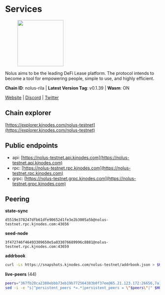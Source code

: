 # Services

<figure><img src="https://raw.githubusercontent.com/kj89/testnet_manuals/main/pingpub/logos/nolus.png" width="150" alt=""><figcaption></figcaption></figure>

Nolus aims to be the leading DeFi Lease platform. The protocol  intends to become a tool for empowering people, simple to use, and highly efficient.

**Chain ID**: nolus-rila | **Latest Version Tag**: v0.1.39 | **Wasm**: ON

[Website](https://www.nolus.io) | [Discord](https://discord.gg/nolus-protocol) | [Twitter](https://twitter.com/NolusProtocol)




## Chain explorer
[https://explorer.kjnodes.com/nolus-testnet](https://explorer.kjnodes.com/nolus-testnet)

## Public endpoints

* api: [https://nolus-testnet.api.kjnodes.com](https://nolus-testnet.api.kjnodes.com)
* rpc: [https://nolus-testnet.rpc.kjnodes.com](https://nolus-testnet.rpc.kjnodes.com)
* grpc: [https://nolus-testnet.grpc.kjnodes.com](https://nolus-testnet.grpc.kjnodes.com)

## Peering

**state-sync**

```text
d5519e378247dfb61dfe90652d1fe3e2b3005a5b@nolus-testnet.rpc.kjnodes.com:43656
```

**seed-node**

```text
3f472746f46493309650e5a033076689996c8881@nolus-testnet.rpc.kjnodes.com:43659
```

**addrbook**
```bash
curl -Ls https://snapshots.kjnodes.com/nolus-testnet/addrbook.json > $HOME/.nolus/config/addrbook.json
```

**live-peers** (44)
```bash
peers="367fb20ca2380ebbb73eb19b772564383b0f37ee@65.21.123.172:26656,7a1fc4d1cc0ffec7db6a2a15496136e62561b162@161.97.146.108:26656,d5519e378247dfb61dfe90652d1fe3e2b3005a5b@65.109.68.190:43656,900d1cb2429206af2dea377257cbea0bb27dd625@38.242.233.94:26656,387393e38531ac010f500d294505232a77c88766@45.33.32.8:26656,0130c7e5dbc56f4a933215b2ea25cd1ac80efd41@95.31.16.222:26656,e0ab3276d94a8fbdf04b0b9eb95df22f7037eb89@167.235.31.186:34656,5b7092ce1624e8a23a5d90897c4c5231fb7b1238@185.245.183.172:16656,8b0b427b4567a7a66f05fab1146ee97b52ad7958@93.189.30.119:26656,fcb82df30d2056c3af024fb389e173d683fe8229@65.108.105.48:19756,2e80da0046dd3f2205a207dd435b6c9b0f9bfc04@65.109.93.152:27656,28cdf59b342cb19fe488e99fab754ccc90c379e3@185.196.21.104:26656,19c6579ebb9d869e61c4dd082dc414cac6f799f3@46.4.122.235:26656,67be97f5ef69a4f149fbef7970ba888e5b2c2cff@65.108.231.124:16656,33f4b7f56b6708526f0638162f020394de0ce5e9@65.21.229.33:28656,1278e67b0f6523c20e665109dd092ef20d6fd70e@45.67.230.23:26656,6cf1dbaf1cfee65f14421ba5ac5b165ebe7b0d0a@5.9.97.58:26656,0bc65a562eff399463fcf18f54716e32054e4cf4@188.166.88.185:26656,6dc808caaec5f600a9b624602bbf80cd81095e33@113.162.212.88:26656,1cb8223111a5fb8a631d73aa3bcd7abd2ef41ba7@45.87.104.84:1184,56268f0d71ff5a6380ca82c2f741a240d6ec91da@45.151.122.213:26656,c2c7344a10a39040592a8aa156ef9da17700d9a2@45.84.0.252:26656,ab938d7b2af2ecad6af86df956fd61634ce439ff@65.108.234.11:16656,654e76e7d4b27fdb3a931fe2d44c51184d8a5731@5.161.78.48:26656,94edd46e4f0075b9389f4bc6f7171431231eaf59@217.76.53.144:26656,d8088d91bdbf2ccdf59f0b3ee1c1b07e8cb60798@195.201.237.185:11656,87ebd655699a725e117f99956527d12f221c63cb@68.183.186.195:26656,6435149033788abd03e6ff39cb4485095a6878e4@95.214.55.62:47656,56c262dbc7ccc509f1768768d87f8a53bf037f02@65.21.92.150:26656,5bf83be8dfe52fe2c204300f1e9b1449487ce5af@88.99.164.158:1176,df5523a9d35328716337343cbeea3063cd4fa9b3@65.108.206.118:61256,3be781c50aac85518bb3cfb8620528cbc5dacd67@146.190.45.222:26656,03ec7af23216082eeccc690b7bdcbe497bf2dcf8@136.243.88.91:9000,f00f984fdfcf823d0d0d7ba874a581a6ea2f860c@109.123.243.123:26656,5c2a752c9b1952dbed075c56c600c3a79b58c395@195.3.220.135:27016,1b25b285ced232a6ec069e20f024627504e18440@86.48.3.61:37656,da97597846a17fe5e8150a60dc8152e1225b877d@135.181.16.252:32656,0005b1e2c88dbad64b71a706016b340f2afa982f@109.123.244.56:26686,c5d5ad5061871c29b3dc08d525992f45cbc901d9@194.104.136.99:37656,cb989bd3f416226bfd71631c0348ea38a1df3ec0@65.109.106.91:23656,87e0efe332fdc4b0c2a76d18761a936509762067@92.53.65.56:26656,9295821ce200e2055e7b33dba18a3e3caae9d8dd@65.109.117.229:32656,12b146cd82c7142e9d8aeb4f246499927ecb1c0f@217.13.223.167:36656,e0aac09f3de68abf583b0e3994228ee8bd19d1eb@168.119.124.130:45659"
sed -i -e "s|^persistent_peers *=.*|persistent_peers = \"$peers\"|" $HOME/.nolus/config/config.toml
```
